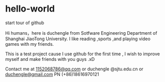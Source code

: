 # hello-world
start tour of github

Hi humans，here is duchengle from Sotfware Engineering Department of Shanghai JiaoTong University.
I like reading ,sports ,and playing video games with my friends.

This is a test project cause I use github for the first time , I wish to improve myself and make friends with you guys .xD 

Contact me at 1152068786@qq.com or duchengle @sjtu.edu.cn or duchengle@gmail.com 
PN (+86)18616970121
